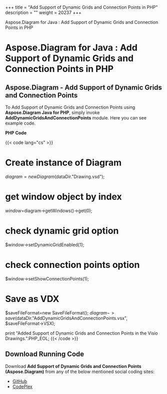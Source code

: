 +++
title = "Add Support of Dynamic Grids and Connection Points in PHP" 
description = "" 
weight = 20237 
+++

Aspose.Diagram for Java : Add Support of Dynamic Grids and Connection Points in PHP  

# Aspose.Diagram for Java : Add Support of Dynamic Grids and Connection Points in PHP


## Aspose.Diagram - Add Support of Dynamic Grids and Connection Points

To Add Support of Dynamic Grids and Connection Points using **Aspose.Diagram Java for PHP**, simply invoke **AddDynamicGridsAndConnectionPoints** module. Here you can see example code.

**PHP Code**

{{< code lang="cs" >}}
# Create instance of Diagram
$diagram = new Diagram($dataDir."Drawing.vsd");

# get window object by index
$window=$diagram->getWindows()->get(0);

# check dynamic grid option
$window->setDynamicGridEnabled(1);

# check connection points option
$window->setShowConnectionPoints(1);

# Save as VDX
$saveFileFormat=new SaveFileFormat();
$diagram->save($dataDir."AddDynamicGridsAndConnectionPoints.vsx", $saveFileFormat->VSX);

print "Added Support of Dynamic Grids and Connection Points in the Visio Drawings.".PHP_EOL;
{{< /code >}}

## Download Running Code

Download **Add Support of Dynamic Grids and Connection Points (Aspose.Diagram)** from any of the below mentioned social coding sites:

*   [GitHub](https://github.com/asposediagram/Aspose.Diagram-for-Java/blob/master/Plugins/Aspose_Diagram_Java_for_PHP/src/aspose/diagram/WorkingwithWindowElements/AddDynamicGridsAndConnectionPoints.php)
*   [CodePlex](https://asposediagramjavaphp.codeplex.com/SourceControl/latest#src/aspose/diagram/WorkingwithWindowElements/AddDynamicGridsAndConnectionPoints.php)

